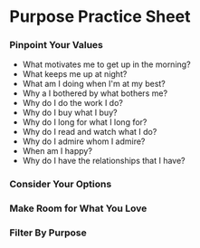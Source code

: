 # Purpose Practice Sheet

### Pinpoint Your Values
- What motivates me to get up in the morning? 
- What keeps me up at night? 
- What am I doing when I'm at my best? 
- Why a I bothered by what bothers me? 
- Why do I do the work I do? 
- Why do I buy what I buy? 
- Why do I long for what I long for? 
- Why do I read and watch what I do? 
- Why do I admire whom I admire? 
- When am I happy? 
- Why do I have the relationships that I have? 


### Consider Your Options 

### Make Room for What You Love

### Filter By Purpose 